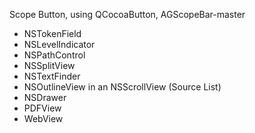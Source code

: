Scope Button, using QCocoaButton, AGScopeBar-master

- NSTokenField
- NSLevelIndicator
- NSPathControl
- NSSplitView
- NSTextFinder
- NSOutlineView in an NSScrollView (Source List)
- NSDrawer
- PDFView
- WebView